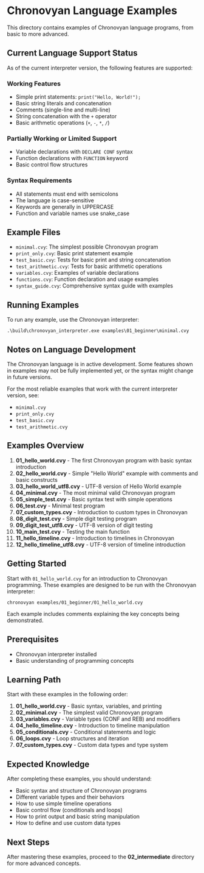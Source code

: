 # Chronovyan Language Examples

This directory contains examples of Chronovyan language programs, from basic to more advanced.

## Current Language Support Status

As of the current interpreter version, the following features are supported:

### Working Features
- Simple print statements: `print("Hello, World!");`
- Basic string literals and concatenation
- Comments (single-line and multi-line)
- String concatenation with the `+` operator
- Basic arithmetic operations (`+`, `-`, `*`, `/`)

### Partially Working or Limited Support
- Variable declarations with `DECLARE CONF` syntax
- Function declarations with `FUNCTION` keyword
- Basic control flow structures

### Syntax Requirements
- All statements must end with semicolons
- The language is case-sensitive
- Keywords are generally in UPPERCASE
- Function and variable names use snake_case

## Example Files

- `minimal.cvy`: The simplest possible Chronovyan program
- `print_only.cvy`: Basic print statement example
- `test_basic.cvy`: Tests for basic print and string concatenation
- `test_arithmetic.cvy`: Tests for basic arithmetic operations
- `variables.cvy`: Examples of variable declarations
- `functions.cvy`: Function declaration and usage examples
- `syntax_guide.cvy`: Comprehensive syntax guide with examples

## Running Examples

To run any example, use the Chronovyan interpreter:

```
.\build\chronovyan_interpreter.exe examples\01_beginner\minimal.cvy
```

## Notes on Language Development

The Chronovyan language is in active development. Some features shown in examples may not be fully implemented yet, or the syntax might change in future versions.

For the most reliable examples that work with the current interpreter version, see:
- `minimal.cvy`
- `print_only.cvy`
- `test_basic.cvy`
- `test_arithmetic.cvy`

## Examples Overview

1. **01_hello_world.cvy** - The first Chronovyan program with basic syntax introduction
2. **02_hello_world.cvy** - Simple "Hello World" example with comments and basic constructs
3. **03_hello_world_utf8.cvy** - UTF-8 version of Hello World example
4. **04_minimal.cvy** - The most minimal valid Chronovyan program
5. **05_simple_test.cvy** - Basic syntax test with simple operations
6. **06_test.cvy** - Minimal test program
7. **07_custom_types.cvy** - Introduction to custom types in Chronovyan
8. **08_digit_test.cvy** - Simple digit testing program
9. **09_digit_test_utf8.cvy** - UTF-8 version of digit testing
10. **10_main_test.cvy** - Testing the main function
11. **11_hello_timeline.cvy** - Introduction to timelines in Chronovyan
12. **12_hello_timeline_utf8.cvy** - UTF-8 version of timeline introduction

## Getting Started

Start with `01_hello_world.cvy` for an introduction to Chronovyan programming. These examples are designed to be run with the Chronovyan interpreter:

```
chronovyan examples/01_beginner/01_hello_world.cvy
```

Each example includes comments explaining the key concepts being demonstrated.

## Prerequisites

- Chronovyan interpreter installed
- Basic understanding of programming concepts

## Learning Path

Start with these examples in the following order:

1. **01_hello_world.cvy** - Basic syntax, variables, and printing
2. **02_minimal.cvy** - The simplest valid Chronovyan program
3. **03_variables.cvy** - Variable types (CONF and REB) and modifiers
4. **04_hello_timeline.cvy** - Introduction to timeline manipulation
5. **05_conditionals.cvy** - Conditional statements and logic
6. **06_loops.cvy** - Loop structures and iteration
7. **07_custom_types.cvy** - Custom data types and type system

## Expected Knowledge

After completing these examples, you should understand:

- Basic syntax and structure of Chronovyan programs
- Different variable types and their behaviors
- How to use simple timeline operations
- Basic control flow (conditionals and loops)
- How to print output and basic string manipulation
- How to define and use custom data types

## Next Steps

After mastering these examples, proceed to the **02_intermediate** directory for more advanced concepts. 